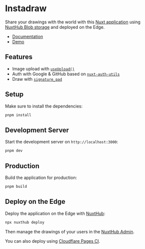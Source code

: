 # Instadraw

Share your drawings with the world with this [Nuxt application](https://nuxt.com) using [NuxtHub Blob storage](https://hub.nuxt.com/docs/storage/blob) and deployed on the Edge.

- [Documentation](https://hub.nuxt.com)
- [Demo](https://draw.nuxt.dev)

## Features

- Image upload with [`useUpload()`](https://hub.nuxt.com/docs/storage/blob)
- Auth with Google & GitHub based on [`nuxt-auth-utils`](https://github.com/Atinux/nuxt-auth-utils)
- Draw with [`signature_pad`](https://github.com/szimek/signature_pad)

## Setup

Make sure to install the dependencies:

```bash
pnpm install
```

## Development Server

Start the development server on `http://localhost:3000`:

```bash
pnpm dev
```

## Production

Build the application for production:

```bash
pnpm build
```

## Deploy on the Edge

Deploy the application on the Edge with [NuxtHub](https://hub.nuxt.com):

```bash
npx nuxthub deploy
```

Then manage the drawings of your users in the [NuxtHub Admin](https://admin.hub.nuxt.com).

You can also deploy using [Cloudflare Pages CI](https://hub.nuxt.com/docs/getting-started/deploy#cloudflare-pages-ci).
